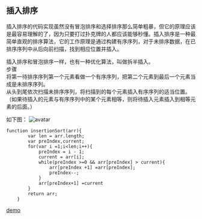 ## 插入排序
插入排序的代码实现虽然没有冒泡排序和选择排序那么简单粗暴，但它的原理应该是最容易理解的了，因为只要打过扑克牌的人都应该能够秒懂。插入排序是一种最简单直观的排序算法，它的工作原理是通过构建有序序列，对于未排序数据，在已排序序列中从后向前扫描，找到相应位置并插入。<br>

插入排序和冒泡排序一样，也有一种优化算法，叫做拆半插入。 <br>
	步骤 <br>
	将第一待排序序列第一个元素看做一个有序序列，把第二个元素到最后一个元素当成是未排序序列。 <br>
	从头到尾依次扫描未排序序列，将扫描到的每个元素插入有序序列的适当位置。（如果待插入的元素与有序序列中的某个元素相等，则将待插入元素插入到相等元素的后面。）<br>

如下图：
![avatar](https://www.runoob.com/wp-content/uploads/2019/03/insertionSort.gif)
```
function insertionSort(arr){
		var len = arr.length;
		var preIndex,current;
		for(var i =1;i<len;i++){
			preIndex = i - 1;
			current = arr[i];
			while(preIndex >=0 && arr[preIndex] > current){
				arr[preIndex +1] =arr[preIndex];
				preIndex--;
			}
			arr[preIndex+1] =current
		}
		return arr;
	}
```
[demo](http://www.zliel.top/vpdemo/sort-demo/sort3.html)  <br>